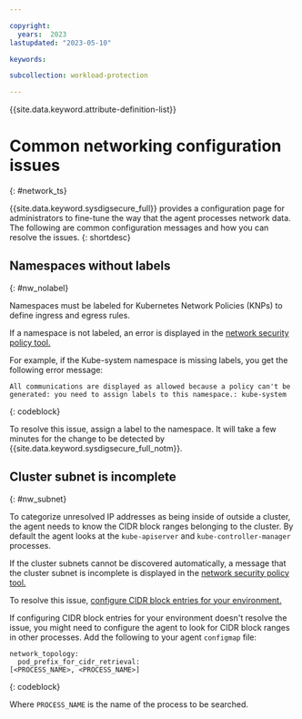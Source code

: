 ```yaml
---

copyright:
  years:  2023
lastupdated: "2023-05-10"

keywords:

subcollection: workload-protection

---
```


{{site.data.keyword.attribute-definition-list}}

# Common networking configuration issues
{: #network_ts}

{{site.data.keyword.sysdigsecure_full}} provides a configuration page for administrators to fine-tune the way that the agent processes network data. The following are common configuration messages and how you can resolve the issues.
{: shortdesc}

## Namespaces without labels
{: #nw_nolabel}

Namespaces must be labeled for Kubernetes Network Policies (KNPs) to define ingress and egress rules.

If a namespace is not labeled, an error is displayed in the [network security policy tool.](/docs/workload-protection?topic=workload-protection-netsec_policy)

For example, if the Kube-system namespace is missing labels, you get the following error message:

```text
All communications are displayed as allowed because a policy can't be generated: you need to assign labels to this namespace.: kube-system
```
{: codeblock}

To resolve this issue, assign a label to the namespace. It will take a few minutes for the change to be detected by {{site.data.keyword.sysdigsecure_full_notm}}.



<!-- NEED TO ADD A SAMPLE , like kube-system -->





## Cluster subnet is incomplete
{: #nw_subnet}

To categorize unresolved IP addresses as being inside of outside a cluster, the agent needs to know the CIDR block ranges belonging to the cluster. By default the agent looks at the `kube-apiserver` and `kube-controller-manager` processes.

If the cluster subnets cannot be discovered automatically, a message that the cluster subnet is incomplete is displayed in the [network security policy tool.](/docs/workload-protection?topic=workload-protection-netsec_policy)

To resolve this issue, [configure CIDR block entries for your environment.](/docs/workload-protection?topic=workload-protection-network_config_ts#nw_cidr)

If configuring CIDR block entries for your environment doesn't resolve the issue, you might need to configure the agent to look for CIDR block ranges in other processes. Add the following to your agent `configmap` file:

```text
network_topology:
  pod_prefix_for_cidr_retrieval:
[<PROCESS_NAME>, <PROCESS_NAME>]
```
{: codeblock}

Where `PROCESS_NAME` is the name of the process to be searched.
